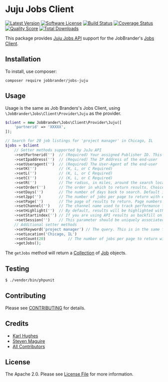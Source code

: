 # Juju Jobs Client

[![Latest Version](https://img.shields.io/github/release/JobBrander/jobs-juju.svg?style=flat-square)](https://github.com/JobBrander/jobs-juju/releases)
[![Software License](https://img.shields.io/badge/license-APACHE%202.0-brightgreen.svg?style=flat-square)](LICENSE.md)
[![Build Status](https://img.shields.io/travis/JobBrander/jobs-juju/master.svg?style=flat-square&1)](https://travis-ci.org/JobBrander/jobs-juju)
[![Coverage Status](https://img.shields.io/scrutinizer/coverage/g/JobBrander/jobs-juju.svg?style=flat-square)](https://scrutinizer-ci.com/g/JobBrander/jobs-juju/code-structure)
[![Quality Score](https://img.shields.io/scrutinizer/g/JobBrander/jobs-juju.svg?style=flat-square)](https://scrutinizer-ci.com/g/JobBrander/jobs-juju)
[![Total Downloads](https://img.shields.io/packagist/dt/jobbrander/jobs-juju.svg?style=flat-square)](https://packagist.org/packages/jobbrander/jobs-juju)

This package provides [Juju Jobs API](http://www.juju.com/publisher/spec/)
support for the JobBrander's [Jobs Client](https://github.com/JobBrander/jobs-common).

## Installation

To install, use composer:

```
composer require jobbrander/jobs-juju
```

## Usage

Usage is the same as Job Branders's Jobs Client, using `\JobBrander\Jobs\Client\Provider\Juju` as the provider.

```php
$client = new JobBrander\Jobs\Client\Provider\Juju([
    'partnerid' => 'XXXXX',
]);

// Search for 20 job listings for 'project manager' in Chicago, IL
$jobs = $client
    // Setter methods supported by JuJu API
    ->setPartnerid('')  // (Required) Your assigned Publisher ID. This is given to you when signing up.
    ->setIpaddress('')  // (Required) The IP Address of the end-user
    ->setUseragent('')  // (Required) The User-Agent of the end-user
    ->setK('')          // (K, L, or C Required)
    ->setL('')          // (K, L, or C Required)
    ->setC('')          // (K, L, or C Required)
    ->setR('')          // The radius, in miles, around the search location. The default is 20 and the maximum is 100.
    ->setOrder('')      // The order in which to return results. Choices are: relevance, date, distance. The default is relevance.
    ->setDays('')       // The number of days back to search. Default is 90.
    ->setJpp('')        // The number of jobs per page to return with each request. The maximum is 20, which is also the default.
    ->setPage('')       // The page of results to return. Page numbers start at 1, the default.
    ->setChannel('')    // The channel name used to track performance for multiple sites. See the section on channels.
    ->setHighlight('')  // By default, results will be highlighted with HTML bolding. Set this flag to 0 to turn highlighting off.
    ->setStartindex('') // If you are using API results as backfill on one page of results, use this flag to 'skip' jobs from the top of further API results, because you've already shown them in backfill. The minimum (and default) is 1, which indicates that results should start on the first job. Simple paging should be implemented with the page and jpp parameters. If you are unsure, you probably want to use page and jpp.
    ->setSession('')    // This parameter should be uniquely associated with a particular user. It can be an anonymized persistent or session cookie for web requests, or an anonymized contact id for email. Juju currently uses this internally for testing new algorithms. If you cannot or do not wish to provide this parameter, it's fine to omit it.
    // Additional setter methods
    ->setKeyword('project manager') // The query. This is in the same format as a basic search. Try their search or advanced search for possible formats.
    ->setLocation('Chicago, IL')
    ->setCount(20)          // The number of jobs per page to return with each request. The maximum is 20, which is also the default.
    ->getJobs();
```

The `getJobs` method will return a [Collection](https://github.com/JobBrander/jobs-common/blob/master/src/Collection.php) of [Job](https://github.com/JobBrander/jobs-common/blob/master/src/Job.php) objects.

## Testing

``` bash
$ ./vendor/bin/phpunit
```

## Contributing

Please see [CONTRIBUTING](https://github.com/jobbrander/jobs-juju/blob/master/CONTRIBUTING.md) for details.

## Credits

- [Karl Hughes](https://github.com/karllhughes)
- [Steven Maguire](https://github.com/stevenmaguire)
- [All Contributors](https://github.com/jobbrander/jobs-juju/contributors)

## License

The Apache 2.0. Please see [License File](https://github.com/jobbrander/jobs-juju/blob/master/LICENSE) for more information.

